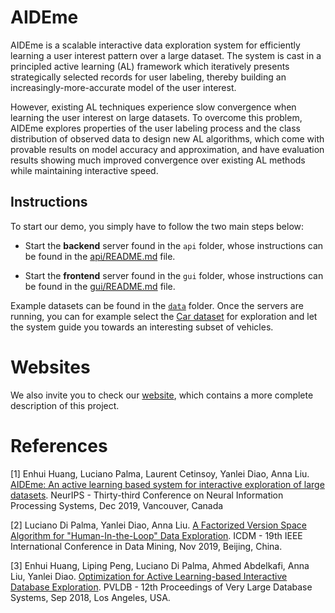 # AIDEme

AIDEme is a scalable interactive data exploration system for efficiently learning a user interest pattern over a large dataset. 
The system is cast in a principled active learning (AL) framework which iteratively presents strategically selected records for user labeling, 
thereby building an increasingly-more-accurate model of the user interest. 

However, existing AL techniques experience slow convergence when learning the user interest on large datasets. To overcome this problem, 
AIDEme explores properties of the user labeling process and the class distribution of observed data to design new AL algorithms, 
which come with provable results on model accuracy and approximation, and have evaluation results showing much improved convergence over 
existing AL methods while maintaining interactive speed.

## Instructions
To start our demo, you simply have to follow the two main steps below:

- Start the **backend** server found in the `api` folder, whose instructions can be found in the [api/README.md](api/README.md) file.

- Start the **frontend** server found in the `gui` folder, whose instructions can be found in the [gui/README.md](gui/README.md) file.

Example datasets can be found in the [`data`](data) folder. Once the servers are running, you can for example select
the [Car dataset](data/cars_raw.csv) for exploration and let the system guide you towards an interesting 
subset of vehicles.

# Websites
We also invite you to check our [website](https://www.lix.polytechnique.fr/aideme), which contains a more complete description of this project.


# References
[1] 
Enhui Huang, Luciano Palma, Laurent Cetinsoy, Yanlei Diao, Anna Liu.
[AIDEme: An active learning based system for interactive exploration of large datasets](https://nips.cc/Conferences/2019/Schedule?showEvent=15427).
NeurIPS - Thirty-third Conference on Neural Information Processing Systems, Dec 2019, Vancouver, Canada

[2] 
Luciano Di Palma, Yanlei Diao, Anna Liu. 
[A Factorized Version Space Algorithm for "Human-In-the-Loop" Data Exploration](https://hal.inria.fr/hal-02274497v2/document). 
ICDM - 19th IEEE International Conference in Data Mining, Nov 2019, Beijing, China.

[3] 
Enhui Huang, Liping Peng, Luciano Di Palma, Ahmed Abdelkafi, Anna Liu, Yanlei Diao.
[Optimization for Active Learning-based Interactive Database Exploration](http://www.vldb.org/pvldb/vol12/p71-huang.pdf). 
PVLDB - 12th Proceedings of Very Large Database Systems, Sep 2018, Los Angeles, USA.
